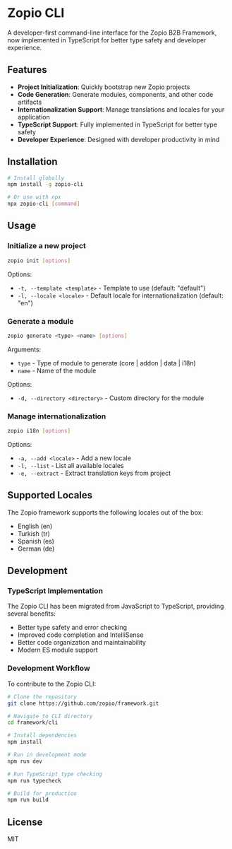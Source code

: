 # Zopio CLI

A developer-first command-line interface for the Zopio B2B Framework, now implemented in TypeScript for better type safety and developer experience.

## Features

- **Project Initialization**: Quickly bootstrap new Zopio projects
- **Code Generation**: Generate modules, components, and other code artifacts
- **Internationalization Support**: Manage translations and locales for your application
- **TypeScript Support**: Fully implemented in TypeScript for better type safety
- **Developer Experience**: Designed with developer productivity in mind

## Installation

```bash
# Install globally
npm install -g zopio-cli

# Or use with npx
npx zopio-cli [command]
```

## Usage

### Initialize a new project

```bash
zopio init [options]
```

Options:

- `-t, --template <template>` - Template to use (default: "default")
- `-l, --locale <locale>` - Default locale for internationalization (default: "en")

### Generate a module

```bash
zopio generate <type> <name> [options]
```

Arguments:

- `type` - Type of module to generate (core | addon | data | i18n)
- `name` - Name of the module

Options:

- `-d, --directory <directory>` - Custom directory for the module

### Manage internationalization

```bash
zopio i18n [options]
```

Options:

- `-a, --add <locale>` - Add a new locale
- `-l, --list` - List all available locales
- `-e, --extract` - Extract translation keys from project

## Supported Locales

The Zopio framework supports the following locales out of the box:

- English (en)
- Turkish (tr)
- Spanish (es)
- German (de)

## Development

### TypeScript Implementation

The Zopio CLI has been migrated from JavaScript to TypeScript, providing several benefits:

- Better type safety and error checking
- Improved code completion and IntelliSense
- Better code organization and maintainability
- Modern ES module support

### Development Workflow

To contribute to the Zopio CLI:

```bash
# Clone the repository
git clone https://github.com/zopio/framework.git

# Navigate to CLI directory
cd framework/cli

# Install dependencies
npm install

# Run in development mode
npm run dev

# Run TypeScript type checking
npm run typecheck

# Build for production
npm run build
```

## License

MIT
